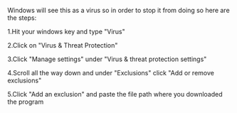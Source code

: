 Windows will see this as a virus so in order to stop it from doing so here are the steps:

1.Hit your windows key and type "Virus"

2.Click on "Virus & Threat Protection"

3.Click "Manage settings" under "Virus & threat protection settings"

4.Scroll all the way down and under "Exclusions" click "Add or remove exclusions"

5.Click "Add an exclusion" and paste the file path where you downloaded the program
